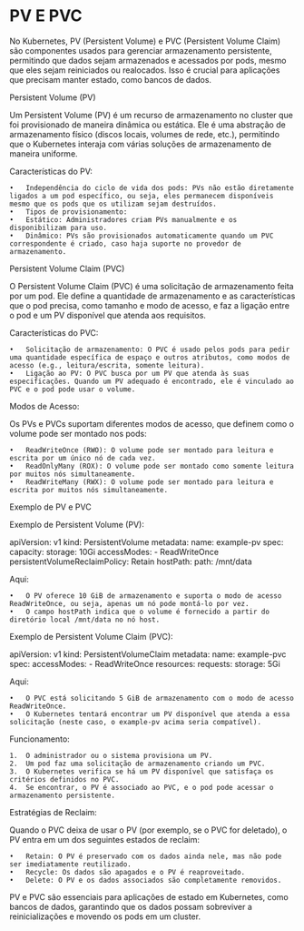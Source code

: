 # PV E PVC

No Kubernetes, PV (Persistent Volume) e PVC (Persistent Volume Claim) são componentes usados para gerenciar armazenamento persistente, permitindo que dados sejam armazenados e acessados por pods, mesmo que eles sejam reiniciados ou realocados. Isso é crucial para aplicações que precisam manter estado, como bancos de dados.

Persistent Volume (PV)

Um Persistent Volume (PV) é um recurso de armazenamento no cluster que foi provisionado de maneira dinâmica ou estática. Ele é uma abstração de armazenamento físico (discos locais, volumes de rede, etc.), permitindo que o Kubernetes interaja com várias soluções de armazenamento de maneira uniforme.

Características do PV:

	•	Independência do ciclo de vida dos pods: PVs não estão diretamente ligados a um pod específico, ou seja, eles permanecem disponíveis mesmo que os pods que os utilizam sejam destruídos.
	•	Tipos de provisionamento:
	•	Estático: Administradores criam PVs manualmente e os disponibilizam para uso.
	•	Dinâmico: PVs são provisionados automaticamente quando um PVC correspondente é criado, caso haja suporte no provedor de armazenamento.

Persistent Volume Claim (PVC)

O Persistent Volume Claim (PVC) é uma solicitação de armazenamento feita por um pod. Ele define a quantidade de armazenamento e as características que o pod precisa, como tamanho e modo de acesso, e faz a ligação entre o pod e um PV disponível que atenda aos requisitos.

Características do PVC:

	•	Solicitação de armazenamento: O PVC é usado pelos pods para pedir uma quantidade específica de espaço e outros atributos, como modos de acesso (e.g., leitura/escrita, somente leitura).
	•	Ligação ao PV: O PVC busca por um PV que atenda às suas especificações. Quando um PV adequado é encontrado, ele é vinculado ao PVC e o pod pode usar o volume.

Modos de Acesso:

Os PVs e PVCs suportam diferentes modos de acesso, que definem como o volume pode ser montado nos pods:

	•	ReadWriteOnce (RWO): O volume pode ser montado para leitura e escrita por um único nó de cada vez.
	•	ReadOnlyMany (ROX): O volume pode ser montado como somente leitura por muitos nós simultaneamente.
	•	ReadWriteMany (RWX): O volume pode ser montado para leitura e escrita por muitos nós simultaneamente.

Exemplo de PV e PVC

Exemplo de Persistent Volume (PV):

apiVersion: v1
kind: PersistentVolume
metadata:
  name: example-pv
spec:
  capacity:
    storage: 10Gi
  accessModes:
    - ReadWriteOnce
  persistentVolumeReclaimPolicy: Retain
  hostPath:
    path: /mnt/data

Aqui:

	•	O PV oferece 10 GiB de armazenamento e suporta o modo de acesso ReadWriteOnce, ou seja, apenas um nó pode montá-lo por vez.
	•	O campo hostPath indica que o volume é fornecido a partir do diretório local /mnt/data no nó host.

Exemplo de Persistent Volume Claim (PVC):

apiVersion: v1
kind: PersistentVolumeClaim
metadata:
  name: example-pvc
spec:
  accessModes:
    - ReadWriteOnce
  resources:
    requests:
      storage: 5Gi

Aqui:

	•	O PVC está solicitando 5 GiB de armazenamento com o modo de acesso ReadWriteOnce.
	•	O Kubernetes tentará encontrar um PV disponível que atenda a essa solicitação (neste caso, o example-pv acima seria compatível).

Funcionamento:

	1.	O administrador ou o sistema provisiona um PV.
	2.	Um pod faz uma solicitação de armazenamento criando um PVC.
	3.	O Kubernetes verifica se há um PV disponível que satisfaça os critérios definidos no PVC.
	4.	Se encontrar, o PV é associado ao PVC, e o pod pode acessar o armazenamento persistente.

Estratégias de Reclaim:

Quando o PVC deixa de usar o PV (por exemplo, se o PVC for deletado), o PV entra em um dos seguintes estados de reclaim:

	•	Retain: O PV é preservado com os dados ainda nele, mas não pode ser imediatamente reutilizado.
	•	Recycle: Os dados são apagados e o PV é reaproveitado.
	•	Delete: O PV e os dados associados são completamente removidos.

PV e PVC são essenciais para aplicações de estado em Kubernetes, como bancos de dados, garantindo que os dados possam sobreviver a reinicializações e movendo os pods em um cluster.